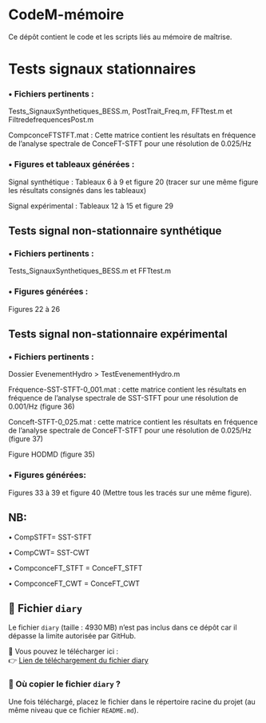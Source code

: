 # CodeM-mémoire

Ce dépôt contient le code et les scripts liés au mémoire de maîtrise.


# Tests signaux stationnaires

### •	Fichiers pertinents :

Tests_SignauxSynthetiques_BESS.m, PostTrait_Freq.m, FFTtest.m et FiltredefrequencesPost.m

CompconceFTSTFT.mat : Cette matrice contient les résultats en fréquence de l’analyse spectrale de ConceFT-STFT pour une résolution de 0.025/Hz

### •	Figures et tableaux générées : 

Signal synthétique : Tableaux 6 à 9 et figure 20 (tracer sur une même figure les résultats consignés dans les tableaux)

Signal expérimental : Tableaux 12 à 15 et figure 29


## Tests signal non-stationnaire synthétique

### •	Fichiers pertinents : 
Tests_SignauxSynthetiques_BESS.m et FFTtest.m

### •	Figures générées : 
Figures 22 à 26



## Tests signal non-stationnaire expérimental

### •	Fichiers pertinents : 
Dossier EvenementHydro > TestEvenementHydro.m

Fréquence-SST-STFT-0_001.mat : cette matrice contient les résultats en fréquence de l’analyse spectrale de SST-STFT pour une résolution de 0.001/Hz (figure 36)

Conceft-STFT-0_025.mat : cette matrice contient les résultats en fréquence de l’analyse spectrale de ConceFT-STFT pour une résolution de 0.025/Hz (figure 37)

Figure HODMD (figure 35)

### •	Figures générées: 
Figures 33 à 39 et figure 40 (Mettre tous les tracés sur une même figure).


## NB:

•	 CompSTFT= SST-STFT

•	CompCWT= SST-CWT

•	CompconceFT_STFT = ConceFT_STFT

•	CompconceFT_CWT = ConceFT_CWT


## 📁 Fichier `diary`

Le fichier `diary` (taille : 4930 MB) n’est pas inclus dans ce dépôt car il dépasse la limite autorisée par GitHub.

🔗 Vous pouvez le télécharger ici :  
👉 [Lien de téléchargement du fichier diary](https://drive.google.com/file/d/1zp2808H9ffzS9xTIB1QqzScO6oZBa-iB/view?usp=drive_link)

### 📌 Où copier le fichier `diary` ?

Une fois téléchargé, placez le fichier dans le répertoire racine du projet (au même niveau que ce fichier `README.md`).
